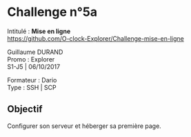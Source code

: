 # Challenge n°5a
Intitulé : **Mise en ligne**  
https://github.com/O-clock-Explorer/Challenge-mise-en-ligne

Guillaume DURAND  
Promo : Explorer  
S1-J5 | 06/10/2017

Formateur : Dario  
Type : SSH | SCP

## Objectif
Configurer son serveur et héberger sa première page.
